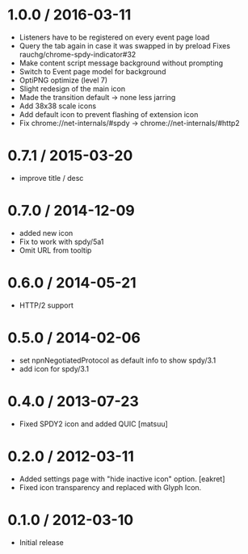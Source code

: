 
1.0.0 / 2016-03-11
==================

  * Listeners have to be registered on every event page load
  * Query the tab again in case it was swapped in by preload Fixes rauchg/chrome-spdy-indicator#32
  * Make content script message background without prompting
  * Switch to Event page model for background
  * OptiPNG optimize (level 7)
  * Slight redesign of the main icon
  * Made the transition default -> none less jarring
  * Add 38x38 scale icons
  * Add default icon to prevent flashing of extension icon
  * Fix chrome://net-internals/#spdy -> chrome://net-internals/#http2

0.7.1 / 2015-03-20
==================

 * improve title / desc

0.7.0 / 2014-12-09
==================

 * added new icon
 * Fix to work with spdy/5a1
 * Omit URL from tooltip

0.6.0 / 2014-05-21
==================

 * HTTP/2 support

0.5.0 / 2014-02-06
==================

 * set npnNegotiatedProtocol as default info to show spdy/3.1
 * add icon for spdy/3.1

0.4.0 / 2013-07-23
==================

  * Fixed SPDY2 icon and added QUIC [matsuu]

0.2.0 / 2012-03-11
==================

  * Added settings page with "hide inactive icon" option. [eakret]
  * Fixed icon transparency and replaced with Glyph Icon.

0.1.0 / 2012-03-10
==================

  * Initial release
